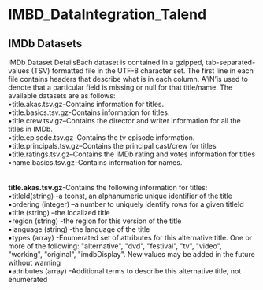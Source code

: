 # IMBD_DataIntegration_Talend
## IMDb Datasets
IMDb Dataset DetailsEach dataset is contained in a gzipped, tab-separated-values (TSV) formatted file in the UTF-8 character set. The first line in each file contains headers that describe what is in each column. A‘\N’is used to denote that a particular field is missing or null for that title/name. The available datasets are as follows:<br>
•title.akas.tsv.gz-Contains information for titles.<br>
•title.basics.tsv.gz-Contains information for titles.<br>
•title.crew.tsv.gz–Contains the director and writer information for all the titles in IMDb. <br>
•title.episode.tsv.gz–Contains the tv episode information.<br>
•title.principals.tsv.gz–Contains the principal cast/crew for titles<br>
•title.ratings.tsv.gz–Contains the IMDb rating and votes information for titles<br>
•name.basics.tsv.gz–Contains information for names.<br><br><br>
<b>title.akas.tsv.gz</b>-Contains the following information for titles:<br>
▪titleId(string) -a tconst, an alphanumeric unique identifier of the title<br>
▪ordering (integer) –a number to uniquely identify rows for a given titleId<br>
▪title (string) –the localized title<br>
▪region (string) -the region for this version of the title<br>
▪language (string) -the language of the title<br>
▪types (array) -Enumerated set of attributes for this alternative title. One or more of the following: "alternative", "dvd", "festival", "tv", "video", "working", "original", "imdbDisplay". New values may be added in the future without warning<br>
▪attributes (array) -Additional terms to describe this alternative title, not enumerated<br><br><br>
